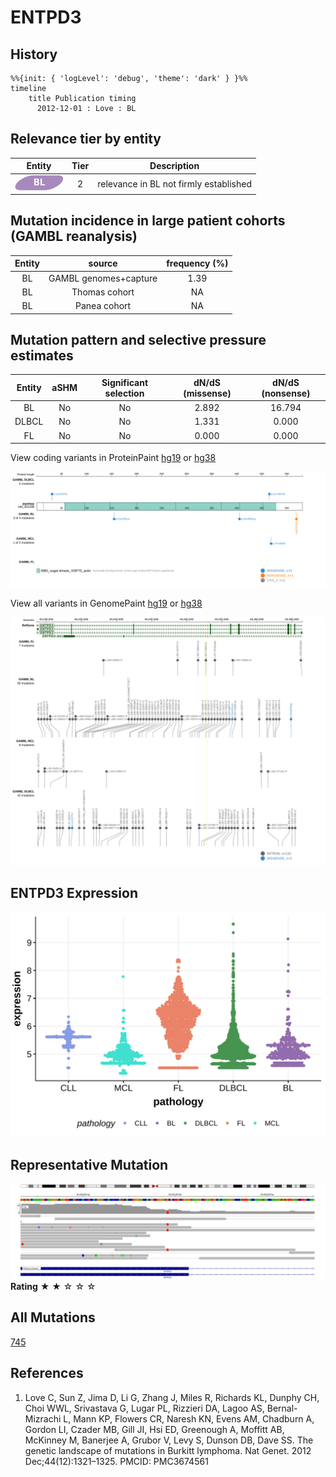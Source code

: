 # ENTPD3

## History

```mermaid
%%{init: { 'logLevel': 'debug', 'theme': 'dark' } }%%
timeline
    title Publication timing
      2012-12-01 : Love : BL
```

## Relevance tier by entity

|Entity|Tier|Description                           |
|:------:|:----:|--------------------------------------|
|![BL](images/icons/BL_tier2.png)    |2   |relevance in BL not firmly established|

## Mutation incidence in large patient cohorts (GAMBL reanalysis)

|Entity|source               |frequency (%)|
|:------:|:---------------------:|:-------------:|
|BL    |GAMBL genomes+capture|1.39         |
|BL    |Thomas cohort        |  NA         |
|BL    |Panea cohort         |  NA         |

## Mutation pattern and selective pressure estimates

|Entity|aSHM|Significant selection|dN/dS (missense)|dN/dS (nonsense)|
|:------:|:----:|:---------------------:|:----------------:|:----------------:|
|BL    |No  |No                   |2.892           |16.794          |
|DLBCL |No  |No                   |1.331           | 0.000          |
|FL    |No  |No                   |0.000           | 0.000          |




View coding variants in ProteinPaint [hg19](https://morinlab.github.io/LLMPP/GAMBL/ENTPD3_protein.html)  or [hg38](https://morinlab.github.io/LLMPP/GAMBL/ENTPD3_protein_hg38.html)

![](images/proteinpaint/ENTPD3_NM_001248.svg)

View all variants in GenomePaint [hg19](https://morinlab.github.io/LLMPP/GAMBL/ENTPD3.html)  or [hg38](https://morinlab.github.io/LLMPP/GAMBL/ENTPD3_hg38.html)

![](images/proteinpaint/ENTPD3.svg)

## ENTPD3 Expression
![](images/gene_expression/ENTPD3_by_pathology.svg)
<!-- ORIGIN: loveGeneticLandscapeMutations2012 -->
<!-- BL: loveGeneticLandscapeMutations2012 -->

## Representative Mutation

![](primary/Love_ENTPD3.svg)
**Rating**
&starf; &starf; &star; &star; &star;

## All Mutations

[745](https://www.bcgsc.ca/downloads/morinlab/GAMBL/Love/745_reports.html)

## References
1.  Love C, Sun Z, Jima D, Li G, Zhang J, Miles R, Richards KL, Dunphy CH, Choi WWL, Srivastava G, Lugar PL, Rizzieri DA, Lagoo AS, Bernal-Mizrachi L, Mann KP, Flowers CR, Naresh KN, Evens AM, Chadburn A, Gordon LI, Czader MB, Gill JI, Hsi ED, Greenough A, Moffitt AB, McKinney M, Banerjee A, Grubor V, Levy S, Dunson DB, Dave SS. The genetic landscape of mutations in Burkitt lymphoma. Nat Genet. 2012 Dec;44(12):1321–1325. PMCID: PMC3674561
